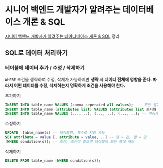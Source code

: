 #  시니어 백엔드 개발자가 알려주는 데이터베이스 개론 & SQL

[시니어 백엔드 개발자가 알려주는 데이터베이스 개론 & SQL](https://www.inflearn.com/course/%EB%B0%B1%EC%97%94%EB%93%9C-%EB%8D%B0%EC%9D%B4%ED%84%B0%EB%B2%A0%EC%9D%B4%EC%8A%A4-%EA%B0%9C%EB%A1%A0/dashboard)
정리

## SQL로 데이터 처리하기

### 테이블에 데이터 추가 / 수정 / 삭제하기

`WHERE` 조건을 생략하여 수정, 삭제가 가능하지만 **생략 시 데이터 전체에 영향을 준다. 따라서 어떤 데이터를 수정, 삭제하는지 명확하게 조건을 사용해야 한다.** 

추가하기

```sql
INSERT INTO table_name VALUES (comma-seperated all values);  -- 모든 열에 데이터 추가
INSERT INTO table_name (attributes list) VALUES (attributes list 순서와 동일 comma-seperated values); -- 일부 지정하여 추가
INSERT INTO table_name VALUES (..., ..), (..., ..), (..., ..); -- 여러개의 데이터를 한 테이블에 추가
```

수정하기

```sql
UPDATE  table_name(s) -- 테이블명, 복수로 지정 가능
SET attribute = value [, attribute = value, ..] -- 열 = 값, 열 = 값
[WHERE condition(s)]; -- 조건, 조건이 없으면 테이블의 모든 행에 해당
```

삭제하기

```sql
DELETE FROM table_name [WHERE condition(s)];
```
